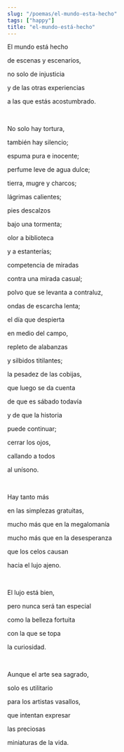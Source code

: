 ```yaml
---
slug: "/poemas/el-mundo-esta-hecho"
tags: ["happy"]
title: "el-mundo-está-hecho"
---
```

El mundo está hecho

de escenas y escenarios,

no solo de injusticia

y de las otras experiencias

a las que estás acostumbrado.

&nbsp;

No solo hay tortura,

también hay silencio;

espuma pura e inocente;

perfume leve de agua dulce;

tierra, mugre y charcos;

lágrimas calientes;

pies descalzos

bajo una tormenta;

olor a biblioteca

y a estanterías;

competencia de miradas

contra una mirada casual;

polvo que se levanta a contraluz,

ondas de escarcha lenta;

el día que despierta

en medio del campo,

repleto de alabanzas

y silbidos titilantes;

la pesadez de las cobijas,

que luego se da cuenta

de que es sábado todavía

y de que la historia

puede continuar;

cerrar los ojos,

callando a todos

al unísono.

&nbsp;

Hay tanto más

en las simplezas gratuitas,

mucho más que en la megalomanía

mucho más que en la desesperanza

que los celos causan

hacia el lujo ajeno.

&nbsp;

El lujo está bien,

pero nunca será tan especial

como la belleza fortuita

con la que se topa

la curiosidad.

&nbsp;

Aunque el arte sea sagrado,

solo es utilitario

para los artistas vasallos,

que intentan expresar

las preciosas

miniaturas de la vida.